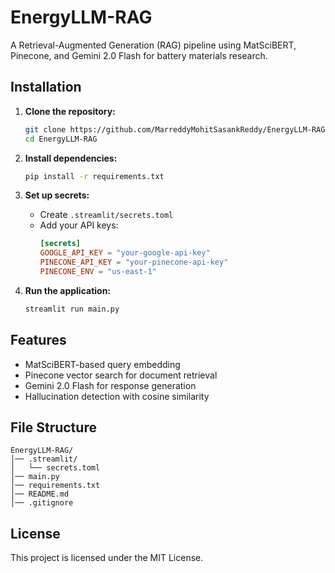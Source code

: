 # EnergyLLM-RAG

A Retrieval-Augmented Generation (RAG) pipeline using MatSciBERT, Pinecone, and Gemini 2.0 Flash for battery materials research.

## Installation

1. **Clone the repository:**
   ```sh
   git clone https://github.com/MarreddyMohitSasankReddy/EnergyLLM-RAG.git
   cd EnergyLLM-RAG
   ```

2. **Install dependencies:**
   ```sh
   pip install -r requirements.txt
   ```

3. **Set up secrets:**
   - Create `.streamlit/secrets.toml`
   - Add your API keys:
     ```toml
     [secrets]
     GOOGLE_API_KEY = "your-google-api-key"
     PINECONE_API_KEY = "your-pinecone-api-key"
     PINECONE_ENV = "us-east-1"
     ```

4. **Run the application:**
   ```sh
   streamlit run main.py
   ```

## Features

- MatSciBERT-based query embedding
- Pinecone vector search for document retrieval
- Gemini 2.0 Flash for response generation
- Hallucination detection with cosine similarity

## File Structure

```
EnergyLLM-RAG/
│── .streamlit/
│   └── secrets.toml
│── main.py
│── requirements.txt
│── README.md
│── .gitignore
```

## License
This project is licensed under the MIT License.

